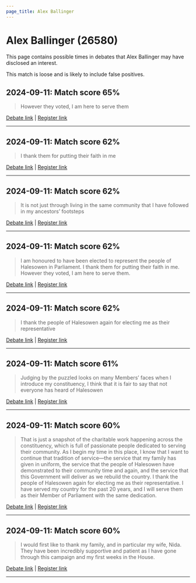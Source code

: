 ```yaml
---
page_title: Alex Ballinger
---
```


# Alex Ballinger  (26580)

This page contains possible times in debates that Alex Ballinger may have disclosed an interest.

This match is loose and is likely to include false positives. 



## 2024-09-11: Match score 65%

>However they voted, I am here to serve them

[Debate link](https://www.theyworkforyou.com/debates/?id=2024-09-11b.900.1) | [Register link](https://www.theyworkforyou.com/mp/26580/register)


---



## 2024-09-11: Match score 62%

>I thank them for putting their faith in me

[Debate link](https://www.theyworkforyou.com/debates/?id=2024-09-11b.900.1) | [Register link](https://www.theyworkforyou.com/mp/26580/register)


---



## 2024-09-11: Match score 62%

>It is not just through living in the same community that I have followed in my ancestors’ footsteps

[Debate link](https://www.theyworkforyou.com/debates/?id=2024-09-11b.900.1) | [Register link](https://www.theyworkforyou.com/mp/26580/register)


---



## 2024-09-11: Match score 62%

>I am honoured to have been elected to represent the people of Halesowen in Parliament. I thank them for putting their faith in me. However they voted, I am here to serve them.

[Debate link](https://www.theyworkforyou.com/debates/?id=2024-09-11b.900.1) | [Register link](https://www.theyworkforyou.com/mp/26580/register)


---



## 2024-09-11: Match score 62%

>I thank the people of Halesowen again for electing me as their representative

[Debate link](https://www.theyworkforyou.com/debates/?id=2024-09-11b.900.1) | [Register link](https://www.theyworkforyou.com/mp/26580/register)


---



## 2024-09-11: Match score 61%

>Judging by the puzzled looks on many Members’ faces when I introduce my constituency, I think that it is fair to say that not everyone has heard of Halesowen

[Debate link](https://www.theyworkforyou.com/debates/?id=2024-09-11b.900.1) | [Register link](https://www.theyworkforyou.com/mp/26580/register)


---



## 2024-09-11: Match score 60%

>That is just a snapshot of the charitable work happening across the constituency, which is full of passionate people dedicated to serving their community. As I begin my time in this place, I know that I want to continue that tradition of service—the service that my family has given in uniform, the service that the people of Halesowen have demonstrated to their community time and again, and the service that this Government will deliver as we rebuild the country. I thank the people of Halesowen again for electing me as their representative. I have served my country for the past 20 years, and I will serve them as their Member of Parliament with the same dedication.

[Debate link](https://www.theyworkforyou.com/debates/?id=2024-09-11b.900.1) | [Register link](https://www.theyworkforyou.com/mp/26580/register)


---



## 2024-09-11: Match score 60%

>I would first like to thank my family, and in particular my wife, Nida. They have been incredibly supportive and patient as I have gone through this campaign and my first weeks in the House.

[Debate link](https://www.theyworkforyou.com/debates/?id=2024-09-11b.900.1) | [Register link](https://www.theyworkforyou.com/mp/26580/register)


---

